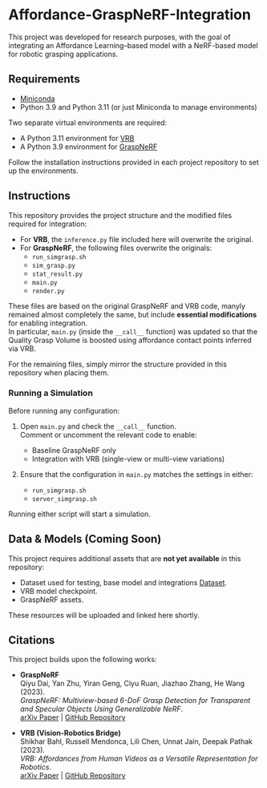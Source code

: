 # Affordance-GraspNeRF-Integration

This project was developed for research purposes, with the goal of integrating an Affordance Learning–based model with a NeRF-based model for robotic grasping applications.

## Requirements

- [Miniconda](https://docs.conda.io/en/latest/miniconda.html)  
- Python 3.9 and Python 3.11 (or just Miniconda to manage environments)

Two separate virtual environments are required:

- A Python 3.11 environment for [VRB](https://github.com/shikharbahl/vrb.git)  
- A Python 3.9 environment for [GraspNeRF](https://github.com/PKU-EPIC/GraspNeRF.git)  

Follow the installation instructions provided in each project repository to set up the environments.

## Instructions

This repository provides the project structure and the modified files required for integration:

- For **VRB**, the `inference.py` file included here will overwrite the original.  
- For **GraspNeRF**, the following files overwrite the originals:
  - `run_simgrasp.sh`
  - `sim_grasp.py`
  - `stat_result.py`
  - `main.py`
  - `render.py`

These files are based on the original GraspNeRF and VRB code, manyly remained almost completely the same, but include **essential modifications** for enabling integration.  
In particular, `main.py` (inside the `__call__` function) was updated so that the Quality Grasp Volume is boosted using affordance contact points inferred via VRB.  

For the remaining files, simply mirror the structure provided in this repository when placing them.

### Running a Simulation

Before running any configuration:

1. Open `main.py` and check the `__call__` function.  
   Comment or uncomment the relevant code to enable:
   - Baseline GraspNeRF only  
   - Integration with VRB (single-view or multi-view variations)

2. Ensure that the configuration in `main.py` matches the settings in either:
   - `run_simgrasp.sh`  
   - `server_simgrasp.sh`  

Running either script will start a simulation.

## Data & Models (Coming Soon)

This project requires additional assets that are **not yet available** in this repository:

- Dataset used for testing, base model and integrations [Dataset](https://drive.google.com/drive/folders/1fHIzFR7_ZlyhGygTCff_nizSWnCUeJ65?usp=sharing).
- VRB model checkpoint.
- GraspNeRF assets.

These resources will be uploaded and linked here shortly.

## Citations

This project builds upon the following works:

- **GraspNeRF**  
  Qiyu Dai, Yan Zhu, Yiran Geng, Ciyu Ruan, Jiazhao Zhang, He Wang (2023).  
  *GraspNeRF: Multiview-based 6-DoF Grasp Detection for Transparent and Specular Objects Using Generalizable NeRF*.  
  [arXiv Paper](https://arxiv.org/abs/2210.06575) | [GitHub Repository](https://github.com/PKU-EPIC/GraspNeRF.git)

- **VRB (Vision-Robotics Bridge)**  
  Shikhar Bahl, Russell Mendonca, Lili Chen, Unnat Jain, Deepak Pathak (2023).  
  *VRB: Affordances from Human Videos as a Versatile Representation for Robotics*.  
  [arXiv Paper](https://arxiv.org/abs/2304.08488) | [GitHub Repository](https://github.com/shikharbahl/vrb.git)

